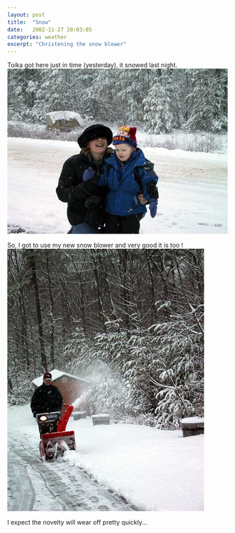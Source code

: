 ```yaml
---
layout: post
title:  "Snow"
date:   2002-11-27 20:03:05
categories: weather
excerpt: "Christening the snow blower"
---
```

Toika got here just in time (yesterday), it snowed last night.<br/><img src="/assets/toikacaleb.jpg" alt="Toika and Caleb in the snow"/>

So, I got to use my new snow blower and very good it is too !<br/><img src="/assets/snowblower.jpg" alt="Snow blower in action"/>

I expect the novelty will wear off pretty quickly...

